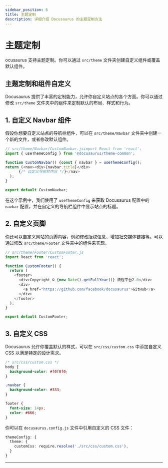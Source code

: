 ```yaml
---
sidebar_position: 6
title: 主题定制
description: 详细介绍 Docusaurus 的主题定制方法
---
```


# 主题定制


ocusaurus 支持主题定制。你可以通过 `src/theme` 文件夹创建自定义组件或覆盖默认组件。

## 主题定制和组件自定义

Docusaurus 提供了丰富的定制能力，允许你自定义站点的各个方面。你可以通过修改 `src/theme` 文件夹中的组件来定制默认的布局、样式和行为。

## 1. 自定义 Navbar 组件

假设你想要自定义站点的导航栏组件，可以在 `src/theme/Navbar` 文件夹中创建一个新的文件，或者修改默认组件。

```TypeScript
// src/theme/Navbar/CustomNavbar.jsimport React from 'react';
import { useThemeConfig } from '@docusaurus/theme-common';

function CustomNavbar() {const { navbar } = useThemeConfig();
return (<nav><div>{navbar.title}</div>
      {/* 自定义导航栏内容 */}</nav>
  );
}

export default CustomNavbar;
```

在这个示例中，我们使用了 `useThemeConfig` 来获取 Docusaurus 配置中的 `navbar` 配置，并在自定义的导航栏组件中显示站点的标题。

## 2. 自定义页脚

你还可以自定义网站的页脚内容，例如修改版权信息、增加社交媒体链接等。可以通过修改 `src/theme/Footer` 文件夹中的组件来实现。

```TypeScript
// src/theme/Footer/CustomFooter.js
import React from 'react';

function CustomFooter() {
  return (
    <footer>
      <div>Copyright © {new Date().getFullYear()} 流程平台2.0</div>
      <div>
        <a href="https://github.com/facebook/docusaurus">GitHub</a>
      </div>
    </footer>
  );
}

export default CustomFooter;
```

## 3. 自定义 CSS

Docusaurus 允许你覆盖默认的样式，可以在 `src/css/custom.css` 中添加自定义 CSS 以满足特定的设计需求。

```SCSS
/* src/css/custom.css */
body {
  background-color: #f0f0f0;
}

.navbar {
  background-color: #333;
}

footer {
  font-size: 14px;
  color: #666;
}
```

你可以在 `docusaurus.config.js` 文件中引用自定义的 CSS 文件：

```SCSS
themeConfig: {
  theme: {
    customCss: require.resolve('./src/css/custom.css'),
  }
}
```

---